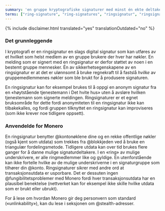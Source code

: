 ```yaml
---
summary: 'en gruppe kryptografiske signaturer med minst én ekte deltaker, men ingen måte å fastslå hvem i gruppen som er den ekte i og med at alle fremstår som gyldige'
terms: ["ring-signature", "ring-signatures", "ringsignatur", "ringsignaturer"]
---
```


{% include disclaimer.html translated="yes" translationOutdated="no" %}

### Det grunnleggende

I kryptografi er en ringsignatur en slags digital signatur som kan utføres
av et hvilket som helst medlem av en gruppe brukere der hver har nøkler. En
melding som er signert med en ringsignatur er derfor støttet av noen i en
bestemt gruppe mennesker. Én av sikkerhetsegenskapene av en ringsignatur er
at det er ulønnsomt å bruke regnekraft til å fastslå *hvilke* av
gruppemedlemmenes nøkler som ble brukt for å produsere signaturen.

En ringsignatur kan for eksempel brukes til å oppgi en anonym signatur fra
en «høytstående tjenestemann i Det hvite hus» uten å avsløre hvilken
tjenestemann som signerte meldingen. Ringsignaturer er et egnet bruksområde
for dette fordi anonymiteten til en ringsignatur ikke kan tilbakekalles, og
fordi gruppen tilknyttet en ringsignatur kan improviseres (som ikke krever
noe tidligere oppsett).

### Anvendelde for Monero

En ringsignatur benytter @kontonøklene dine og en rekke offentlige nøkler
(også kjent som utdata) som trekkes fra @blokkjeden ved å bruke en
triangulær fordelingsmetode. Tidligere utdata kan over tid brukes flere
ganger for å danne mulige signaturdeltakere. I en «ring» av mulige
underskrivere, er alle ringmedlemmer like og gyldige. En utenforstående kan
ikke fortelle hvilke av de mulige underskriverne i en signaturgruppe som
tilhører din @konto. Ringsignaturer sikrer med andre ord at
transaksjonsutdata er usporbare. Det er dessuten ingen
@fungibilitetsproblemer med Monero fordi hver transaksjonsutdata har en
plausibel benektelse (nettverket kan for eksempel ikke skille hvilke utdata
som er brukt eller ubrukt).

For å lese om hvordan Monero gir deg personvern som standard
(«unlinkability»), kan du lese i seksjonen om @stealth-adresser.
